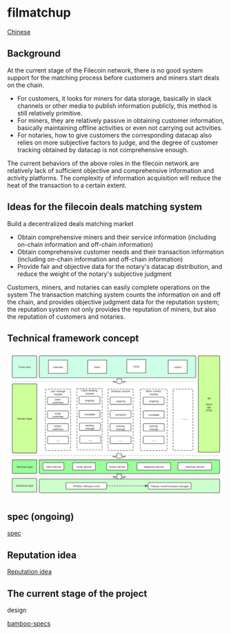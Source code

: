 # filmatchup

[Chinese](./Readme_CN.md)

## Background
At the current stage of  the Filecoin network, there is no good system support for the matching process before customers and miners start deals on the chain.

- For customers, it looks for miners for data storage, basically in slack channels or other media to publish information publicly, this method is still relatively primitive.
- For miners, they are relatively passive in obtaining customer information, basically maintaining offline activities or even not carrying out activities.
- For notaries, how to give customers the corresponding datacap also relies on more subjective factors to judge, and the degree of customer tracking obtained by datacap is not comprehensive enough.

The current behaviors of the above roles in the filecoin network are relatively lack of sufficient objective and comprehensive information and activity platforms. The complexity of information acquisition will reduce the heat of the transaction to a certain extent.

## Ideas for the filecoin deals matching system
Build a decentralized deals matching market
- Obtain comprehensive miners and their service information (including on-chain information and off-chain information)
- Obtain comprehensive customer needs and their transaction information (including on-chain information and off-chain information)
- Provide fair and objective data for the notary's datacap distribution, and reduce the weight of the notary's subjective judgment

Customers, miners, and notaries can easily complete operations on the system
The transaction matching system counts the information on and off the chain, and provides objective judgment data for the reputation system; the reputation system not only provides the reputation of miners, but also the reputation of customers and notaries.

## Technical framework concept

![](./img/architecture-summary.png)



## spec (ongoing)
[spec](./doc/spec.md)

## Reputation idea
[Reputation idea](./doc/reputation.md)

## The current stage of the project
design

[bamboo-specs](https://github.com/wusirdcenter/bamboo-specs)
